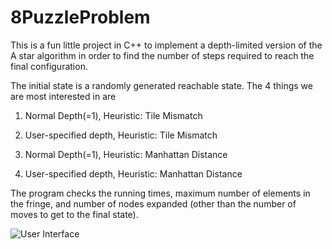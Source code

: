 # 8PuzzleProblem

This is a fun little project in C++ to implement a depth-limited version of the A star algorithm in order to find the number of steps required to reach the final configuration.

The initial state is a randomly generated reachable state. The 4 things we are most interested in are 

1. Normal Depth(=1), Heuristic: Tile Mismatch

2. User-specified depth, Heuristic: Tile Mismatch

3. Normal Depth(=1), Heuristic: Manhattan Distance

4. User-specified depth, Heuristic: Manhattan Distance

The program checks the running times, maximum number of elements in the fringe, and number of nodes expanded (other than the number of moves to get to the final state). 

![User Interface]()


